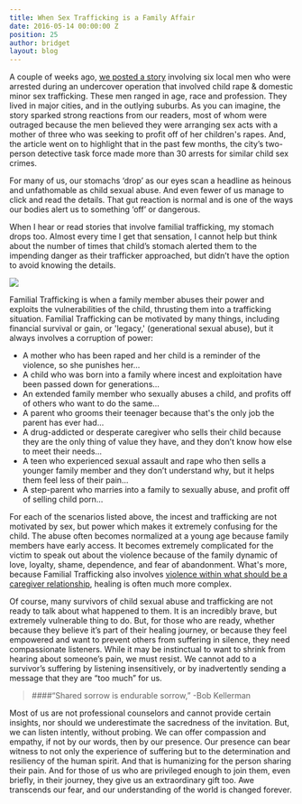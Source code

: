 ```yaml
---
title: When Sex Trafficking is a Family Affair
date: 2016-05-14 00:00:00 Z
position: 25
author: bridget
layout: blog
---
```


A couple of weeks ago, [we posted a story](http://komonews.com/news/local/wsp-arrests-6-in-child-exploitation-operation-in-snohomish-county?platform=hootsuite) involving six local men who were arrested during an undercover operation that involved child rape & domestic minor sex trafficking.  These men ranged in age, race and profession. They lived in major cities, and in the outlying suburbs. As you can imagine, the story sparked strong reactions from our readers, most of whom were outraged because the men believed they were arranging sex acts with a mother of three who was seeking to profit off of her children's rapes. And, the article went on to highlight that in the past few months, the city’s two-person detective task force made more than 30 arrests for similar child sex crimes.

For many of us, our stomachs ‘drop’ as our eyes scan a headline as heinous and unfathomable as child sexual abuse. And even fewer of us manage to click and read the details. That gut reaction is normal and is one of the ways our bodies alert us to something ‘off’ or dangerous.

When I hear or read stories that involve familial trafficking, my stomach drops too. Almost every time I get that sensation, I cannot help but think about the number of times that child’s stomach alerted them to the impending danger as their trafficker approached, but didn’t have the option to avoid knowing the details.

![](http://iwantrest.com/uploads/Stocksy_txpc70e2bfc6Ty000_Small_986319.jpg)

Familial Trafficking is when a family member abuses their power and exploits the vulnerabilities of the child, thrusting them into a trafficking situation. Familial Trafficking can be motivated by many things, including financial survival or gain, or 'legacy,' (generational sexual abuse), but it always involves a corruption of power:

* A mother who has been raped and her child is a reminder of the violence, so she punishes her…
* A child who was born into a family where incest and exploitation have been passed down for generations…
* An extended family member who sexually abuses a child, and profits off of others who want to do the same…
* A parent who grooms their teenager because that's the only job the parent has ever had...
* A drug-addicted or desperate caregiver who sells their child because they are the only thing of value they have, and they don’t know how else to meet their needs…
* A teen who experienced sexual assault and rape who then sells a younger family member and they don’t understand why, but it helps them feel less of their pain…
* A step-parent who marries into a family to sexually abuse, and profit off of selling child porn…

For each of the scenarios listed above, the incest and trafficking are not motivated by sex, but power which makes it extremely confusing for the child. The abuse often becomes normalized at a young age because family members have early access. It becomes extremely complicated for the victim to speak out about the violence because of the family dynamic of love, loyalty, shame, dependence, and fear of abandonment. What's more, because Familial Trafficking also involves [violence within what should be a caregiver relationship](https://iwantrest.com/blog/when-trauma-exists-in-the-caregiver-child-relationship), healing is often much more complex.

Of course, many survivors of child sexual abuse and trafficking are not ready to talk about what happened to them. It is an incredibly brave, but extremely vulnerable thing to do. But, for those who are ready, whether because they believe it’s part of their healing journey, or because they feel empowered and want to prevent others from suffering in silence, they need compassionate listeners. While it may be instinctual to want to shrink from hearing about someone’s pain, we must resist. We cannot add to a survivor’s suffering by listening insensitively, or by inadvertently sending a message that they are “too much” for us.

> ####“Shared sorrow is endurable sorrow,”
                                          -Bob Kellerman

Most of us are not professional counselors and cannot provide certain insights, nor should we underestimate the sacredness of the invitation. But, we can listen intently, without probing. We can offer compassion and empathy, if not by our words, then by our presence. Our presence can bear witness to not only the experience of suffering but to the determination and resiliency of the human spirit. And that is humanizing for the person sharing their pain.  And for those of us who are privileged enough to join them, even briefly, in their journey, they give us an extraordinary gift too.  Awe transcends our fear, and our understanding of the world is changed forever.